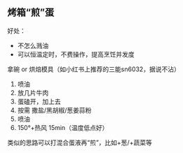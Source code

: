 
## 烤箱“煎”蛋

好处：

* 不怎么溅油
* 可以恒温定时，不费操作，提高烹饪并发度

拿碗 or 烘焙模具（如小红书上推荐的三能sn6032，据说不沾）

1. 喷油
2. 放几片牛肉
3. 蛋磕开，加上去
4. 按需 撒盐/黑胡椒/葱姜蒜粉
5. 喷油
6. 150°+热风 15min（温度低点好）

类似的思路可以打混合蛋液再“煎”，比如+葱/+蔬菜等

